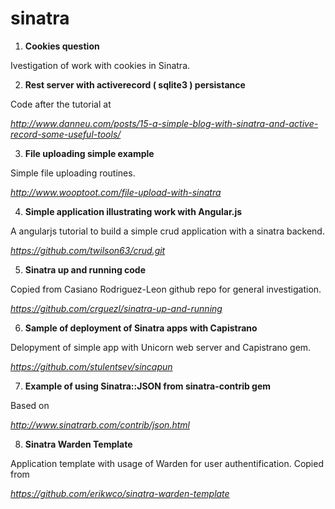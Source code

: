 sinatra
=======

1. **Cookies question**

  Ivestigation of work with cookies in Sinatra.

2. **Rest server with activerecord ( sqlite3 ) persistance**

  Code after the tutorial at

  *http://www.danneu.com/posts/15-a-simple-blog-with-sinatra-and-active-record-some-useful-tools/*

3. **File uploading simple example**

  Simple file uploading routines.

  *http://www.wooptoot.com/file-upload-with-sinatra*

4. **Simple application illustrating work with Angular.js**

  A angularjs tutorial to build a simple crud application with a sinatra backend.

  *https://github.com/twilson63/crud.git*

5. **Sinatra up and running code**

  Copied from Casiano Rodriguez-Leon github repo for general investigation.

  *https://github.com/crguezl/sinatra-up-and-running*

6. **Sample of deployment of Sinatra apps with Capistrano**

  Delopyment of simple app with Unicorn web server and Capistrano gem.

  *https://github.com/stulentsev/sincapun*

7. **Example of using Sinatra::JSON from sinatra-contrib gem**

  Based on

  *http://www.sinatrarb.com/contrib/json.html*

8. **Sinatra Warden Template**

  Application template with usage of Warden for user authentification. Copied from

  *https://github.com/erikwco/sinatra-warden-template*
